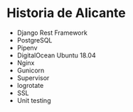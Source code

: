 # Historia de Alicante

* Django Rest Framework
* PostgreSQL
* Pipenv
* DigitalOcean Ubuntu 18.04
* Nginx
* Gunicorn
* Supervisor
* logrotate
* SSL
* Unit testing
